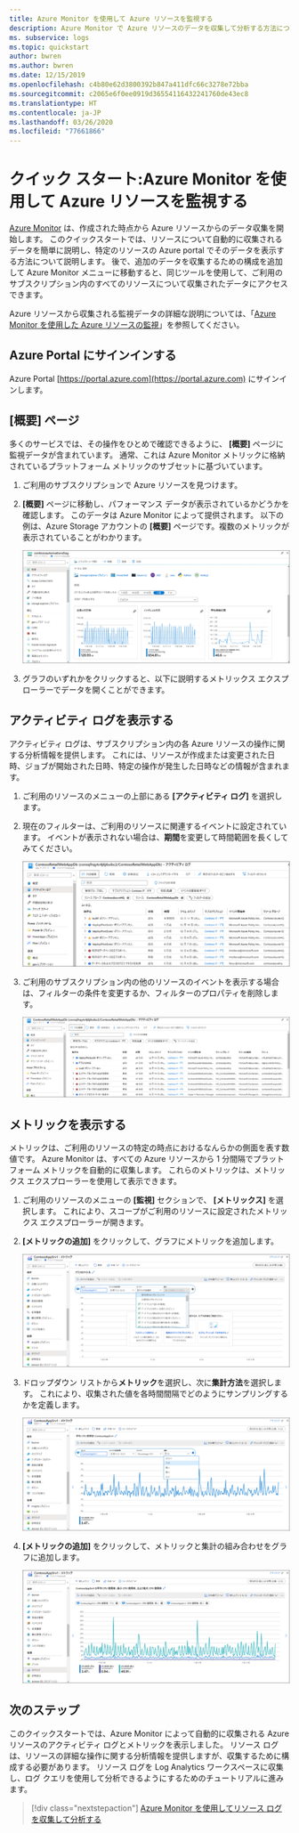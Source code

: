 ```yaml
---
title: Azure Monitor を使用して Azure リソースを監視する
description: Azure Monitor で Azure リソースのデータを収集して分析する方法について説明します。
ms. subservice: logs
ms.topic: quickstart
author: bwren
ms.author: bwren
ms.date: 12/15/2019
ms.openlocfilehash: c4b80e62d3800392b847a411dfc66c3278e72bba
ms.sourcegitcommit: c2065e6f0ee0919d36554116432241760de43ec8
ms.translationtype: HT
ms.contentlocale: ja-JP
ms.lasthandoff: 03/26/2020
ms.locfileid: "77661866"
---
```

# <a name="quickstart-monitor-an-azure-resource-with-azure-monitor"></a>クイック スタート:Azure Monitor を使用して Azure リソースを監視する
[Azure Monitor](../overview.md) は、作成された時点から Azure リソースからのデータ収集を開始します。 このクイックスタートでは、リソースについて自動的に収集されるデータを簡単に説明し、特定のリソースの Azure portal でそのデータを表示する方法について説明します。 後で、追加のデータを収集するための構成を追加して Azure Monitor メニューに移動すると、同じツールを使用して、ご利用のサブスクリプション内のすべてのリソースについて収集されたデータにアクセスできます。

Azure リソースから収集される監視データの詳細な説明については、「[Azure Monitor を使用した Azure リソースの監視](../insights/monitor-azure-resource.md)」を参照してください。


## <a name="sign-in-to-azure-portal"></a>Azure Portal にサインインする

Azure Portal [https://portal.azure.com](https://portal.azure.com) にサインインします。 


## <a name="overview-page"></a>[概要] ページ
多くのサービスでは、その操作をひとめで確認できるように、 **[概要]** ページに監視データが含まれています。 通常、これは Azure Monitor メトリックに格納されているプラットフォーム メトリックのサブセットに基づいています。

1. ご利用のサブスクリプションで Azure リソースを見つけます。
2. **[概要]** ページに移動し、パフォーマンス データが表示されているかどうかを確認します。 このデータは Azure Monitor によって提供されます。 以下の例は、Azure Storage アカウントの **[概要]** ページです。複数のメトリックが表示されていることがわかります。

    ![[概要] ページ](media/quick-monitor-azure-resource/overview.png)

3. グラフのいずれかをクリックすると、以下に説明するメトリックス エクスプローラーでデータを開くことができます。

## <a name="view-the-activity-log"></a>アクティビティ ログを表示する
アクティビティ ログは、サブスクリプション内の各 Azure リソースの操作に関する分析情報を提供します。 これには、リソースが作成または変更された日時、ジョブが開始された日時、特定の操作が発生した日時などの情報が含まれます。

1. ご利用のリソースのメニューの上部にある **[アクティビティ ログ]** を選択します。
2. 現在のフィルターは、ご利用のリソースに関連するイベントに設定されています。 イベントが表示されない場合は、**期間**を変更して時間範囲を長くしてみてください。

    ![アクティビティ ログ](media/quick-monitor-azure-resource/activity-log-resource.png)

4. ご利用のサブスクリプション内の他のリソースのイベントを表示する場合は、フィルターの条件を変更するか、フィルターのプロパティを削除します。

    ![アクティビティ ログ](media/quick-monitor-azure-resource/activity-log-all.png)



## <a name="view-metrics"></a>メトリックを表示する
メトリックは、ご利用のリソースの特定の時点におけるなんらかの側面を表す数値です。 Azure Monitor は、すべての Azure リソースから 1 分間隔でプラットフォーム メトリックを自動的に収集します。 これらのメトリックは、メトリックス エクスプローラーを使用して表示できます。

1. ご利用のリソースのメニューの **[監視]** セクションで、 **[メトリックス]** を選択します。 これにより、スコープがご利用のリソースに設定されたメトリックス エクスプローラーが開きます。
2. **[メトリックの追加]** をクリックして、グラフにメトリックを追加します。
   
   ![メトリックス エクスプローラー](media/quick-monitor-azure-resource/metrics-explorer-01.png)
   
4. ドロップダウン リストから**メトリック**を選択し、次に**集計方法**を選択します。 これにより、収集された値を各時間間隔でどのようにサンプリングするかを定義します。

    ![メトリックス エクスプローラー](media/quick-monitor-azure-resource/metrics-explorer-02.png)

5. **[メトリックの追加]** をクリックして、メトリックと集計の組み合わせをグラフに追加します。

    ![メトリックス エクスプローラー](media/quick-monitor-azure-resource/metrics-explorer-03.png)



## <a name="next-steps"></a>次のステップ
このクイックスタートでは、Azure Monitor によって自動的に収集される Azure リソースのアクティビティ ログとメトリックを表示しました。 リソース ログは、リソースの詳細な操作に関する分析情報を提供しますが、収集するために構成する必要があります。 リソース ログを Log Analytics ワークスペースに収集し、ログ クエリを使用して分析できるようにするためのチュートリアルに進みます。

> [!div class="nextstepaction"]
> [Azure Monitor を使用してリソース ログを収集して分析する](tutorial-resource-logs.md)
